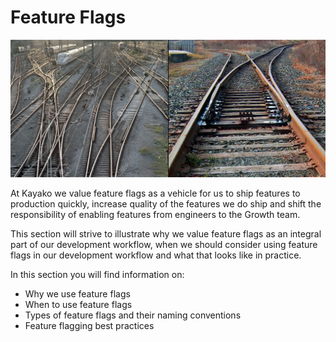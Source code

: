 # Feature Flags

![](/assets/tracks.jpg)

At Kayako we value feature flags as a vehicle for us to ship features to production quickly, increase quality of the features we do ship and shift the responsibility of enabling features from engineers to the Growth team.



This section will strive to illustrate why we value feature flags as an integral part of our development workflow, when we should consider using feature flags in our development workflow and what that looks like in practice.



In this section you will find information on:

* Why we use feature flags
* When to use feature flags
* Types of feature flags and their naming conventions
* Feature flagging best practices



